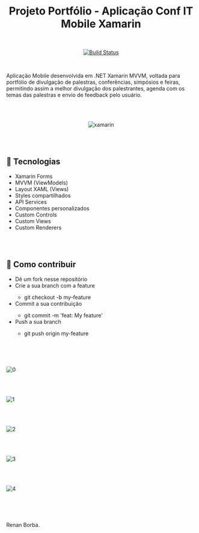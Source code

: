 <div align="center">

# Projeto Portfólio - Aplicação Conf IT Mobile Xamarin

</div>

<br>

<div align="center">

[![Build Status](https://img.shields.io/github/stars/RenanBorba/proj-xamarin.svg)](https://github.com/RenanBorba/proj-xamarin)

</div>

<br>

Aplicação Mobile desenvolvida em .NET Xamarin MVVM, voltada para portfólio de divulgação de palestras, conferências, simpósios e feiras, permitindo assim a melhor divulgação dos palestrantes, agenda com os temas das palestras e envio de feedback pelo usuário.

<br><br>

<div align="center">

![xamarin](https://user-images.githubusercontent.com/48495838/84691703-f608be00-af1a-11ea-81b8-4ae053dd3d81.png)

</div>

<br><br>

## :rocket: Tecnologias
<ul>
  <li>Xamarin Forms</li>
  <li>MVVM (ViewModels)</li>
  <li>Layout XAML (Views)</li>
  <li>Styles compartilhados</li>
  <li>API Services</li>
  <li>Componentes personalizados</li>
  <li>Custom Controls</li>
  <li>Custom Views</li>
  <li>Custom Renderers</li>
</ul>

<br><br>

## :punch: Como contribuir 
<ul>
  <li>Dê um fork nesse repositório</li>
  <li>Crie a sua branch com a feature</li>
    <ul>
      <li>git checkout -b my-feature</li>
    </ul>
  <li>Commit a sua contribuição</li>
    <ul>
      <li>git commit -m 'feat: My feature'</li>
    </ul>
  <li>Push a sua branch</li>
    <ul>
      <li>git push origin my-feature</li>
    </ul>
</ul>
<br><br><br>

![0](https://user-images.githubusercontent.com/48495838/69835438-776b5e00-1220-11ea-9025-7ecd87f14bc0.JPG)

<br><br>

![1](https://user-images.githubusercontent.com/48495838/69835449-8d791e80-1220-11ea-9094-458879c96a6b.jpg)

<br><br>

![2](https://user-images.githubusercontent.com/48495838/69835450-8d791e80-1220-11ea-9c20-c321f71ae448.JPG)

<br><br>

![3](https://user-images.githubusercontent.com/48495838/69873135-43328480-1296-11ea-8585-61966dd013e9.jpg)

<br><br>

![4](https://user-images.githubusercontent.com/48495838/69835452-8e11b500-1220-11ea-8f89-16f5c12b696a.JPG)

<br><br><br>

Renan Borba.
